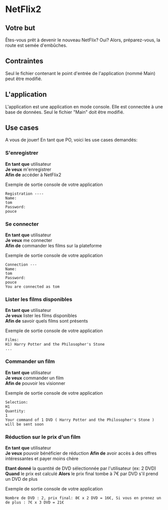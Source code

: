 # NetFlix2

## Votre but

Êtes-vous prêt à devenir le nouveau NetFlix? Oui?
Alors, préparez-vous, la route est semée d'embûches.

## Contraintes

Seul le fichier contenant le point d'entrée de l'application
(nommé Main) peut être modifié.

## L'application

L'application est une application en mode console.
Elle est connectée à une base de données.
Seul le fichier "Main" doit être modifié.


## Use cases

A vous de jouer! En tant que PO, voici les use cases demandés:

### S'enregistrer

**En tant que** utilisateur  
**Je veux** m'enregistrer  
**Afin de** accéder à NetFlix2  

Exemple de sortie console de votre application
```
Registration ---- 
Name:
tom
Password:
pouce
```

### Se connecter

**En tant que** utilisateur  
**Je veux** me connecter  
**Afin de** commander les films sur la plateforme  

Exemple de sortie console de votre application
```
Connection ---
Name:
tom
Password:
pouce
You are connected as tom
```

### Lister les films disponibles

**En tant que** utilisateur  
**Je veux** lister les films disponibles  
**Afin de** savoir quels films sont présents  

Exemple de sortie console de votre application
```
Films:
H1)	Harry Potter and the Philosopher's Stone 
...
```

### Commander un film

**En tant que** utilisateur  
**Je veux** commander un film  
**Afin de** pouvoir les visionner  

Exemple de sortie console de votre application
```
Selection: 
H1
Quantity:
1
Your command of 1 DVD ( Harry Potter and the Philosopher's Stone ) will be sent soon
```

### Réduction sur le prix d'un film

**En tant que** utilisateur  
**Je veux** pouvoir bénéficier de réduction
**Afin de** avoir accès à des offres intéressantes et payer moins chère

**Etant donné** la quantité de DVD sélectionnée par l'utilisateur (ex: 2 DVD)
**Quand** le prix est calculé
**Alors** le prix final tombe à 7€ par DVD s'il prend un DVD de plus

Exemple de sortie console de votre application
```
Nombre de DVD : 2, prix final: 8€ x 2 DVD = 16€, Si vous en prenez un de plus : 7€ x 3 DVD = 21€
```




